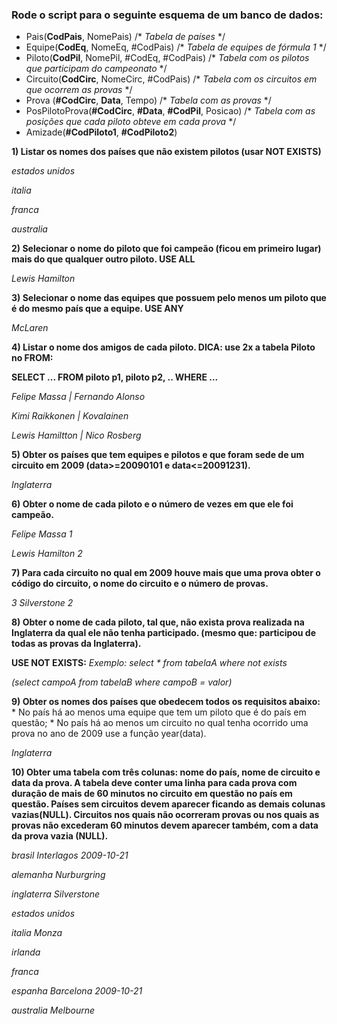 ### Rode o script para o seguinte esquema de um banco de dados:
* Pais(__CodPais__, NomePais) /* *Tabela de países* */
* Equipe(__CodEq__, NomeEq, #CodPais) /* *Tabela de equipes de fórmula 1* */
* Piloto(__CodPil__, NomePil, #CodEq, #CodPais) /* *Tabela com os pilotos que participam do campeonato* */
* Circuito(__CodCirc__, NomeCirc, #CodPais) /* *Tabela com os circuitos em que ocorrem as provas* */
* Prova (__#CodCirc__, __Data__, Tempo) /* *Tabela com as provas* */
* PosPilotoProva(__#CodCirc__, __#Data__, __#CodPil__, Posicao) /* *Tabela com as posições que cada piloto obteve em cada prova* */
* Amizade(__#CodPiloto1__, __#CodPiloto2__)

__1) Listar os nomes dos países que não existem pilotos (usar NOT EXISTS)__

_estados unidos_

_italia_

_franca_

_australia_

__2) Selecionar o nome do piloto que foi campeão (ficou em primeiro lugar) mais do que qualquer outro piloto. USE ALL__

_Lewis Hamilton_

__3) Selecionar o nome das equipes que possuem pelo menos um piloto que é do mesmo país que a equipe. USE ANY__

_McLaren_

__4) Listar o nome dos amigos de cada piloto. DICA: use 2x a tabela Piloto no FROM:__ 

__SELECT ... FROM piloto p1, piloto p2, .. WHERE ...__

_Felipe Massa    |  Fernando Alonso_

_Kimi Raikkonen  |  Kovalainen_

_Lewis Hamiltton |  Nico Rosberg_

__5) Obter os países que tem equipes e pilotos e que foram sede de um circuito em 2009 (data>=20090101 e data<=20091231).__

_Inglaterra_

__6) Obter o nome de cada piloto e o número de vezes em que ele foi campeão.__

_Felipe Massa 1_

_Lewis Hamilton 2_

__7) Para cada circuito no qual em 2009 houve mais que uma prova obter o código do circuito, o nome do circuito e o número de provas.__

_3 Silverstone 2_

__8) Obter o nome de cada piloto, tal que, não exista prova realizada na Inglaterra da qual ele não tenha participado. (mesmo que: participou de todas as provas da Inglaterra).__

__USE NOT EXISTS:__
_Exemplo:_
_select * from tabelaA where not exists_

_(select campoA from tabelaB where campoB = valor)_

__9) Obter os nomes dos países que obedecem todos os requisitos abaixo:__
    * No país há ao menos uma equipe que tem um piloto que é do país em questão;
    * No país há ao menos um circuito no qual tenha ocorrido uma prova no ano de 2009 use a função year(data).

_Inglaterra_

__10) Obter uma tabela com três colunas: nome do país, nome de circuito e data da prova. A tabela deve conter uma linha para cada prova com duração de mais de 60 minutos no circuito em questão no país em questão. Países sem circuitos devem aparecer ficando as demais colunas vazias(NULL). Circuitos nos quais não ocorreram provas ou nos quais as provas não excederam 60 minutos devem aparecer também, com a data da prova vazia (NULL).__

_brasil Interlagos 2009-10-21_

_alemanha Nurburgring_

_inglaterra Silverstone_

_estados unidos_

_italia Monza_

_irlanda_

_franca_

_espanha Barcelona 2009-10-21_

_australia Melbourne_

